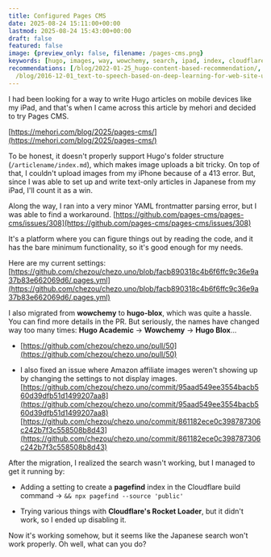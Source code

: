 ```yaml
---
title: Configured Pages CMS
date: 2025-08-24 15:11:00+00:00
lastmod: 2025-08-24 15:43:00+00:00
draft: false
featured: false
image: {preview_only: false, filename: /pages-cms.png}
keywords: [hugo, images, way, wowchemy, search, ipad, index, cloudflare, things, settings]
recommendations: [/blog/2022-01-25_hugo-content-based-recommendation/, /blog/2024-02-02-migrated-from-netlify-to-cloudflare-pages/,
  /blog/2016-12-01_text-to-speech-based-on-deep-learning-for-web-site-using-amazon-polly-and-ruby-adc1923212cb/]
---
```


I had been looking for a way to write Hugo articles on mobile devices like my iPad, and that's when I came across this article by mehori and decided to try Pages CMS.

[https://mehori.com/blog/2025/pages-cms/](https://mehori.com/blog/2025/pages-cms/)

To be honest, it doesn't properly support Hugo's folder structure (`/articlename/index.md`), which makes image uploads a bit tricky. On top of that, I couldn't upload images from my iPhone because of a 413 error. But, since I was able to set up and write text-only articles in Japanese from my iPad, I'll count it as a win.

Along the way, I ran into a very minor YAML frontmatter parsing error, but I was able to find a workaround. [https://github.com/pages-cms/pages-cms/issues/308](https://github.com/pages-cms/pages-cms/issues/308)

It's a platform where you can figure things out by reading the code, and it has the bare minimum functionality, so it's good enough for my needs.

Here are my current settings: [https://github.com/chezou/chezo.uno/blob/facb890318c4b6f6ffc9c36e9a37b83e662069d6/.pages.yml](https://github.com/chezou/chezo.uno/blob/facb890318c4b6f6ffc9c36e9a37b83e662069d6/.pages.yml)

I also migrated from **wowchemy** to **hugo-blox**, which was quite a hassle. You can find more details in the PR. But seriously, the names have changed way too many times: **Hugo Academic** -> **Wowchemy** -> **Hugo Blox**...

*   [https://github.com/chezou/chezo.uno/pull/50](https://github.com/chezou/chezo.uno/pull/50)
    
*   I also fixed an issue where Amazon affiliate images weren't showing up by changing the settings to not display images. [https://github.com/chezou/chezo.uno/commit/95aad549ee3554bacb560d39dfb51d1499207aa8](https://github.com/chezou/chezo.uno/commit/95aad549ee3554bacb560d39dfb51d1499207aa8) [https://github.com/chezou/chezo.uno/commit/861182ece0c398787306c242b7f3c558508b8d43](https://github.com/chezou/chezo.uno/commit/861182ece0c398787306c242b7f3c558508b8d43)
    

After the migration, I realized the search wasn't working, but I managed to get it running by:

*   Adding a setting to create a **pagefind** index in the Cloudflare build command -> `&& npx pagefind --source 'public'`
    
*   Trying various things with **Cloudflare's Rocket Loader**, but it didn't work, so I ended up disabling it.
    

Now it's working somehow, but it seems like the Japanese search won't work properly. Oh well, what can you do?